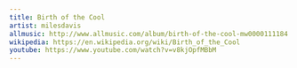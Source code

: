 ```yaml
---
title: Birth of the Cool
artist: milesdavis
allmusic: http://www.allmusic.com/album/birth-of-the-cool-mw0000111184
wikipedia: https://en.wikipedia.org/wiki/Birth_of_the_Cool
youtube: https://www.youtube.com/watch?v=v8kjOpfMBbM
---
```


